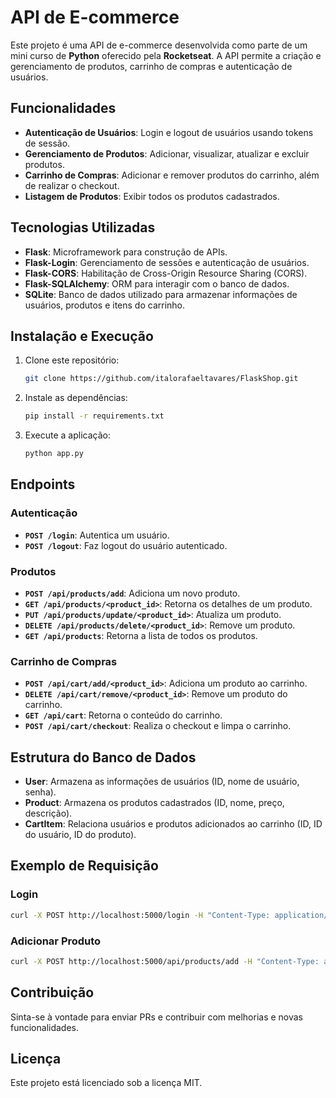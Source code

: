 
# API de E-commerce

Este projeto é uma API de e-commerce desenvolvida como parte de um mini curso de **Python** oferecido pela **Rocketseat**. A API permite a criação e gerenciamento de produtos, carrinho de compras e autenticação de usuários.

## Funcionalidades

- **Autenticação de Usuários**: Login e logout de usuários usando tokens de sessão.
- **Gerenciamento de Produtos**: Adicionar, visualizar, atualizar e excluir produtos.
- **Carrinho de Compras**: Adicionar e remover produtos do carrinho, além de realizar o checkout.
- **Listagem de Produtos**: Exibir todos os produtos cadastrados.

## Tecnologias Utilizadas

- **Flask**: Microframework para construção de APIs.
- **Flask-Login**: Gerenciamento de sessões e autenticação de usuários.
- **Flask-CORS**: Habilitação de Cross-Origin Resource Sharing (CORS).
- **Flask-SQLAlchemy**: ORM para interagir com o banco de dados.
- **SQLite**: Banco de dados utilizado para armazenar informações de usuários, produtos e itens do carrinho.

## Instalação e Execução

1. Clone este repositório:
    ```bash
    git clone https://github.com/italorafaeltavares/FlaskShop.git
    ```

2. Instale as dependências:
    ```bash
    pip install -r requirements.txt
    ```

3. Execute a aplicação:
    ```bash
    python app.py
    ```

## Endpoints

### Autenticação
- **`POST /login`**: Autentica um usuário.
- **`POST /logout`**: Faz logout do usuário autenticado.

### Produtos
- **`POST /api/products/add`**: Adiciona um novo produto.
- **`GET /api/products/<product_id>`**: Retorna os detalhes de um produto.
- **`PUT /api/products/update/<product_id>`**: Atualiza um produto.
- **`DELETE /api/products/delete/<product_id>`**: Remove um produto.
- **`GET /api/products`**: Retorna a lista de todos os produtos.

### Carrinho de Compras
- **`POST /api/cart/add/<product_id>`**: Adiciona um produto ao carrinho.
- **`DELETE /api/cart/remove/<product_id>`**: Remove um produto do carrinho.
- **`GET /api/cart`**: Retorna o conteúdo do carrinho.
- **`POST /api/cart/checkout`**: Realiza o checkout e limpa o carrinho.

## Estrutura do Banco de Dados

- **User**: Armazena as informações de usuários (ID, nome de usuário, senha).
- **Product**: Armazena os produtos cadastrados (ID, nome, preço, descrição).
- **CartItem**: Relaciona usuários e produtos adicionados ao carrinho (ID, ID do usuário, ID do produto).

## Exemplo de Requisição

### Login
```bash
curl -X POST http://localhost:5000/login -H "Content-Type: application/json" -d '{"username": "user", "password": "pass"}'
```

### Adicionar Produto
```bash
curl -X POST http://localhost:5000/api/products/add -H "Content-Type: application/json" -d '{"name": "Product1", "price": 100, "description": "Description1"}'
```

## Contribuição

Sinta-se à vontade para enviar PRs e contribuir com melhorias e novas funcionalidades.

## Licença

Este projeto está licenciado sob a licença MIT.
